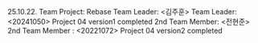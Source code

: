 25.10.22. Team Project: Rebase
Team Leader: <김주훈>
Team Leader: <20241050>
Project 04 version1 completed
2nd Team Member: <전현준>
2nd Team Member : <20221072>
Project 04 version2 completed